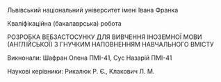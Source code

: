 Львівський національний університет імені Івана Франка

Кваліфікаційна (бакалаврська) робота

РОЗРОБКА ВЕБЗАСТОСУНКУ ДЛЯ ВИВЧЕННЯ ІНОЗЕМНОЇ МОВИ (АНГЛІЙСЬКОЇ) З ГНУЧКИМ НАПОВНЕННЯМ НАВЧАЛЬНОГО ВМІСТУ

Викнонали: Шафран Олена ПМІ-41, Сус Назарій ПМІ-41

Наукові керівники: Рикалюк Р. Є., Клакович Л. М.
